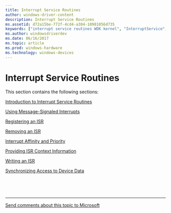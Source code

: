 ```yaml
---
title: Interrupt Service Routines
author: windows-driver-content
description: Interrupt Service Routines
ms.assetid: d72a15be-772f-4cd4-a304-10981056d735
keywords: ["interrupt service routines WDK kernel", "InterruptService", "ISRs WDK kernel"]
ms.author: windowsdriverdev
ms.date: 06/16/2017
ms.topic: article
ms.prod: windows-hardware
ms.technology: windows-devices
---
```


# Interrupt Service Routines


This section contains the following sections:

[Introduction to Interrupt Service Routines](introduction-to-interrupt-service-routines.md)

[Using Message-Signaled Interrupts](using-message-signaled-interrupts.md)

[Registering an ISR](registering-an-isr.md)

[Removing an ISR](removing-an-isr.md)

[Interrupt Affinity and Priority](interrupt-affinity-and-priority.md)

[Providing ISR Context Information](providing-isr-context-information.md)

[Writing an ISR](writing-an-isr.md)

[Synchronizing Access to Device Data](synchronizing-access-to-device-data.md)

 

 


--------------------
[Send comments about this topic to Microsoft](mailto:wsddocfb@microsoft.com?subject=Documentation%20feedback%20%5Bkernel\kernel%5D:%20Interrupt%20Service%20Routines%20%20RELEASE:%20%286/14/2017%29&body=%0A%0APRIVACY%20STATEMENT%0A%0AWe%20use%20your%20feedback%20to%20improve%20the%20documentation.%20We%20don't%20use%20your%20email%20address%20for%20any%20other%20purpose,%20and%20we'll%20remove%20your%20email%20address%20from%20our%20system%20after%20the%20issue%20that%20you're%20reporting%20is%20fixed.%20While%20we're%20working%20to%20fix%20this%20issue,%20we%20might%20send%20you%20an%20email%20message%20to%20ask%20for%20more%20info.%20Later,%20we%20might%20also%20send%20you%20an%20email%20message%20to%20let%20you%20know%20that%20we've%20addressed%20your%20feedback.%0A%0AFor%20more%20info%20about%20Microsoft's%20privacy%20policy,%20see%20http://privacy.microsoft.com/default.aspx. "Send comments about this topic to Microsoft")


